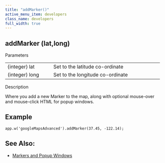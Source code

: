 ```yaml
---
title: "addMarker()"
active_menu_item: developers
class_name: developers
full_width: true
---
```



## addMarker (lat,long)

Parameters

<table>
<tr>
<td width="169">
{integer} lat

</td>
<td width="17">
</td>
<td width="694">
Set to the latitude co-ordinate

</td>
</tr>
<tr>
<td width="169">
(integer) long

</td>
<td width="17">
</td>
<td width="694">
Set to the longitude co-ordinate

</td>
</tr>
</table>

Description

Where you add a new Marker to the map, along with optional mouse-over and mouse-click HTML for popup windows.

## Example

    app.w('googleMapsAdvanced').addMarker(37.45, -122.14);
   

## See Also:

 - [Markers and Popup Windows](../../../../product-guide/advanced-important-widgets/google-v3-maps-widget/working-with-overlays/markers-and-popup-windows)

